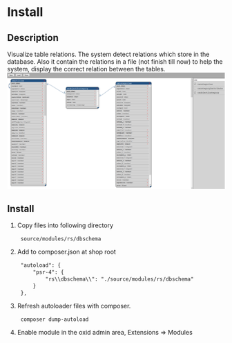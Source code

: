 # Install

## Description

Visualize table relations. The system detect relations which store in the database. Also it contain the relations in a file (not finish till now) to help the system, display the correct relation between the tables.
![](admin.png)

## Install
1. Copy files into following directory
        
        source/modules/rs/dbschema
        
2. Add to composer.json at shop root
  
        "autoload": {
            "psr-4": {
                "rs\\dbschema\\": "./source/modules/rs/dbschema"
            }
        },

3. Refresh autoloader files with composer.

        composer dump-autoload
        
4. Enable module in the oxid admin area, Extensions => Modules